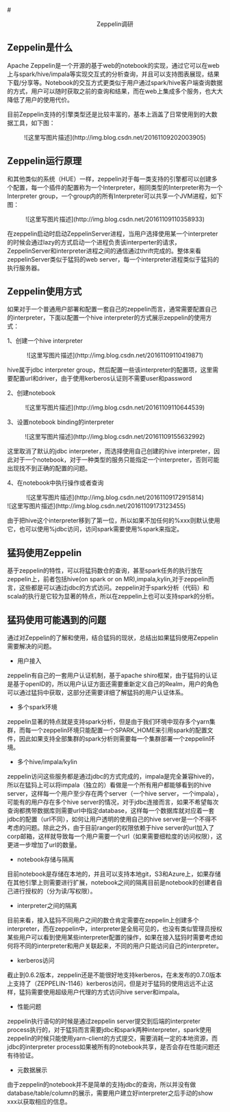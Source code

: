 #<center>Zeppelin调研</center>

## Zeppelin是什么

Apache Zeppelin是一个开源的基于web的notebook的实现，通过它可以在web上与spark/hive/impala等实现交互式的分析查询，并且可以支持图表展现，结果下载/分享等。Notebook的交互方式更类似于用户通过spark/hive客户端查询数据的方式，用户可以随时获取之前的查询和结果，而在web上集成多个服务，也大大降低了用户的使用代价。

目前Zeppelin支持的引擎类型还是比较丰富的，基本上涵盖了日常使用到的大数据工具，如下图：

<center>![这里写图片描述](http://img.blog.csdn.net/20161109202003905)</center>

## Zeppelin运行原理

和其他类似的系统（HUE）一样，zeppelin对于每一类支持的引擎都可以创建多个配置，每一个插件的配置称为一个Interpreter，相同类型的Interpreter称为一个Interpreter group，一个group内的所有Interpreter可以共享一个JVM进程，如下图：

<center>![这里写图片描述](http://img.blog.csdn.net/20161109110358933)</center>

在zeppelin启动时启动ZeppelinServer进程，当用户选择使用某一个interpreter的时候会通过lazy的方式启动一个进程负责该interperter的请求，ZeppelinServer和interpreter进程之间的通信通过thrift完成的。整体来看zeppelinServer类似于猛犸的web server，每一个interpreter进程类似于猛犸的执行服务器。

## Zeppelin使用方式

如果对于一个普通用户部署和配置一套自己的zeppelin而言，通常需要配置自己的interpreter，下面以配置一个hive interpreter的方式展示zeppelin的使用方式：

1、创建一个hive interpreter

<center>![这里写图片描述](http://img.blog.csdn.net/20161109110419871)</center>

hive属于jdbc interpreter group，然后配置一些该interpreter的配置项，这里需要配置url和driver，由于使用kerberos认证则不需要user和password

2、创建notebook

<center>![这里写图片描述](http://img.blog.csdn.net/20161109110644539)</center>

3、设置notebook binding的interpreter

<center>![这里写图片描述](http://img.blog.csdn.net/20161109155632992)</center>

这里取消了默认的jdbc interpreter，而选择使用自己创建的hive interpreter，因此对于一个notebook，对于一种类型的服务只能指定一个interpreter，否则可能出现找不到正确的配置的问题。

4、在notebook中执行操作或者查询

<center>![这里写图片描述](http://img.blog.csdn.net/20161109172915814)</center>

</center>![这里写图片描述](http://img.blog.csdn.net/20161109173123455)</center>

由于把hive这个interpreter移到了第一位，所以如果不加任何的%xxx则默认使用它，也可以使用%jdbc访问，访问spark需要使用%spark来指定。

## 猛犸使用Zeppelin

基于zeppelin的特性，可以将猛犸数仓的查询，甚至spark任务的执行放在zeppelin上，前者包括hive(on spark or on MR),impala,kylin,对于zeppelin而言，这些都是可以通过jdbc的方式访问。zeppelin对于spark分析（代码）和scala的执行是它较为显著的特点，所以在zeppelin上也可以支持spark的分析。

## 猛犸使用可能遇到的问题

通过对Zeppelin的了解和使用，结合猛犸的现状，总结出如果猛犸使用Zeppelin需要解决的问题。

* 用户接入

zeppelin有自己的一套用户认证机制，基于apache shiro框架，由于猛犸的认证是基于openID的，所以用户认证方面还需要重新定义自己的Realm，用户的角色可以通过猛犸中获取，这部分还需要详细了解猛犸的用户认证体系。

* 多个spark环境

zeppelin显著的特点就是支持spark分析，但是由于我们环境中现存多个yarn集群，而每一个zeppelin环境只能配置一个SPARK_HOME来引用spark的配置文件，因此如果支持全部集群的spark分析则需要每一个集群部署一个zeppelin环境。

* 多个hive/impala/kylin

zeppelin访问这些服务都是通过jdbc的方式完成的，impala是完全兼容hive的，所以在猛犸上可以将impala（独立的）看做是一个所有用户都能够看到的hive server，这样每一个用户至少存在两个server（一个hive server，一个impala），可能有的用户存在多个hive server的情况，对于jdbc连接而言，如果不希望每次查询都携带数据库则需要url中指定database，这样每一个数据库就对应着一套jdbc的配置（url不同），如何让用户透明的使用自己的hive server是一个不得不考虑的问题。除此之外，由于目前ranger的权限依赖于hive server的url加入了corp邮箱，这样就导致每一个用户需要一个url（如果需要细粒度的访问权限），这更进一步增加了url的数量。

* notebook存储与隔离

目前notebook是存储在本地的，并且可以支持本地git，S3和Azure上，如果存储在其他引擎上则需要进行扩展，notebook之间的隔离目前是notebook的创建者自己进行授权的（分为读/写权限）。

* interpreter之间的隔离

目前来看，接入猛犸不同用户之间的数仓肯定需要在zeppelin上创建多个interpreter，而在zeppelin中，interpreter是全局可见的，也没有类似管理员授权某些用户可以看到使用某些interpreter配置的操作，如果在接入猛犸时需要考虑如何将不同的interpreter和用户关联起来，不同的用户只能访问自己的interpreter。

* kerberos访问

截止到0.6.2版本，zeppelin还是不能很好地支持kerberos，在未发布的0.7.0版本上支持了（ZEPPELIN-1146）kerberos访问，但是对于猛犸的使用远远不止这样，猛犸需要使用超级用户代理的方式访问hive server和impala。

* 性能问题

zeppelin执行语句的时候是通过zeppelin server提交到后端的interpreter process执行的，对于猛犸而言需要jdbc和spark两种interpreter，spark使用zeppelin的时候只能使用yarn-client的方式提交，需要消耗一定的本地资源，而jdbc的interpreter process如果被所有的notebook共享，是否会存在性能问题还有待验证。

* 元数据展示

由于zeppelin的notebook并不是简单的支持jdbc的查询，所以并没有做database/table/column的展示，需要用户建立好interpreter之后手动的show xxx以获取相应的信息。